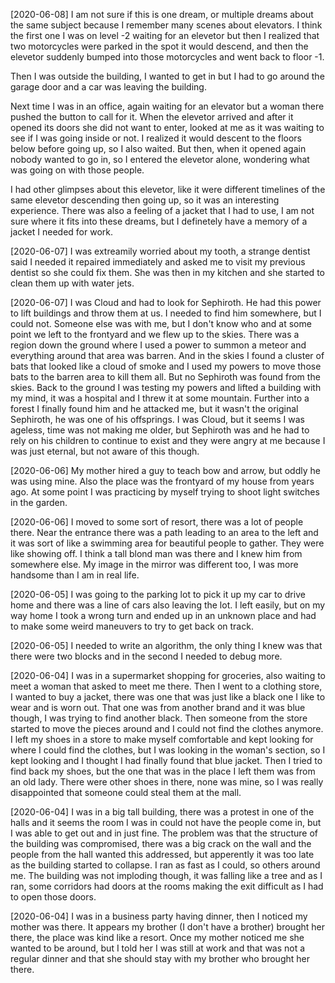 [2020-06-08]
I am not sure if this is one dream, or multiple dreams about the same subject because I remember many scenes about elevators. I think the first one I was on level -2 waiting for an elevetor but then I realized that two motorcycles were parked in the spot it would descend, and then the elevetor suddenly bumped into those motorcycles and went back to floor -1.

Then I was outside the building, I wanted to get in but I had to go around the garage door and a car was leaving the building.

Next time I was in an office, again waiting for an elevator but a woman there pushed the button to call for it. When the elevetor arrived and after it opened its doors she did not want to enter, looked at me as it was waiting to see if I was going inside or not. I realized it would descent to the floors below before going up, so I also waited. But then, when it opened again nobody wanted to go in, so I entered the elevetor alone, wondering what was going on with those people.

I had other glimpses about this elevetor, like it were different timelines of the same elevetor descending then going up, so it was an interesting experience. There was also a feeling of a jacket that I had to use, I am not sure where it fits into these dreams, but I definetely have a memory of a jacket I needed for work.

[2020-06-07]
I was extreamily worried about my tooth, a strange dentist said I needed it repaired immediately and asked me to visit my previous dentist so she could fix them. She was then in my kitchen and she started to clean them up with water jets.

[2020-06-07]
I was Cloud and had to look for Sephiroth. He had this power to lift buildings and throw them at us. I needed to find him somewhere, but I could not. Someone else was with me, but I don't know who and at some point we left to the frontyard and we flew up to the skies. There was a region down the ground where I used a power to summon a meteor and everything around that area was barren. And in the skies I found a cluster of bats that looked like a cloud of smoke and I used my powers to move those bats to the barren area to kill them all. But no Sephiroth was found from the skies. Back to the ground I was testing my powers and lifted a building with my mind, it was a hospital and I threw it at some mountain. Further into a forest I finally found him and he attacked me, but it wasn't the original Sephiroth, he was one of his offsprings. I was Cloud, but it seems I was ageless, time was not making me older, but Sephiroth was and he had to rely on his children to continue to exist and they were angry at me because I was just eternal, but not aware of this though.

[2020-06-06]
My mother hired a guy to teach bow and arrow, but oddly he was using mine. Also the place was the frontyard of my house from years ago. At some point I was practicing by myself trying to shoot light switches in the garden.

[2020-06-06]
I moved to some sort of resort, there was a lot of people there. Near the entrance there was a path leading to an area to the left and it was sort of like a swimming area for beautiful people to gather. They were like showing off. I think a tall blond man was there and I knew him from somewhere else. My image in the mirror was different too, I was more handsome than I am in real life.

[2020-06-05]
I was going to the parking lot to pick it up my car to drive home and there was a line of cars also leaving the lot. I left easily, but on my way home I took a wrong turn and ended up in an unknown place and had to make some weird maneuvers to try to get back on track.

[2020-06-05]
I needed to write an algorithm, the only thing I knew was that there were two blocks and in the second I needed to debug more.

[2020-06-04]
I was in a supermarket shopping for groceries, also waiting to meet a woman that asked to meet me there. Then I went to a clothing store, I wanted to buy a jacket, there was one that was just like a black one I like to wear and is worn out. That one was from another brand and it was blue though, I was trying to find another black. Then someone from the store started to move the pieces around and I could not find the clothes anymore. I left my shoes in a store to make myself comfortable and kept looking for where I could find the clothes, but I was looking in the woman's section, so I kept looking and I thought I had finally found that blue jacket. Then I tried to find back my shoes, but the one that was in the place I left them was from an old lady. There were other shoes in there, none was mine, so I was really disappointed that someone could steal them at the mall.

[2020-06-04]
I was in a big tall building, there was a protest in one of the halls and it seems the room I was in could not have the people come in, but I was able to get out and in just fine. The problem was that the structure of the building was compromised, there was a big crack on the wall and the people from the hall wanted this addressed, but apperently it was too late as the building started to collapse. I ran as fast as I could, so others around me. The building was not imploding though, it was falling like a tree and as I ran, some corridors had doors at the rooms making the exit difficult as I had to open those doors.

[2020-06-04]
I was in a business party having dinner, then I noticed my mother was there. It appears my brother (I don't have a brother) brought her there, the place was kind like a resort. Once my mother noticed me she wanted to be around, but I told her I was still at work and that was not a regular dinner and that she should stay with my brother who brought her there.
